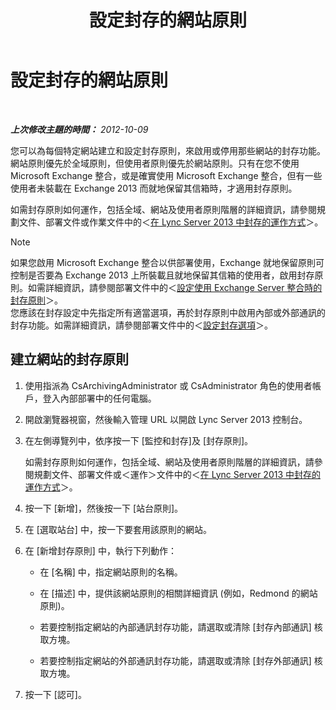 ﻿---
title: 設定封存的網站原則
TOCTitle: 設定封存的網站原則
ms:assetid: dc2ea206-8b9c-44dd-a479-efb217593c89
ms:mtpsurl: https://technet.microsoft.com/zh-tw/library/JJ205325(v=OCS.15)
ms:contentKeyID: 49292528
ms.date: 08/10/2015
mtps_version: v=OCS.15
ms.translationtype: HT
---

# 設定封存的網站原則

 

_**上次修改主題的時間：** 2012-10-09_

您可以為每個特定網站建立和設定封存原則，來啟用或停用那些網站的封存功能。網站原則優先於全域原則，但使用者原則優先於網站原則。只有在您不使用 Microsoft Exchange 整合，或是確實使用 Microsoft Exchange 整合，但有一些使用者未裝載在 Exchange 2013 而就地保留其信箱時，才適用封存原則。

如需封存原則如何運作，包括全域、網站及使用者原則階層的詳細資訊，請參閱規劃文件、部署文件或作業文件中的＜[在 Lync Server 2013 中封存的運作方式](lync-server-2013-how-archiving-works.md)＞。

> [!NOTE]
> 如果您啟用 Microsoft Exchange 整合以供部署使用，Exchange 就地保留原則可控制是否要為 Exchange 2013 上所裝載且就地保留其信箱的使用者，啟用封存原則。如需詳細資訊，請參閱部署文件中的＜<a href="lync-server-2013-setting-up-policies-for-archiving-when-using-exchange-server-integration.md">設定使用 Exchange Server 整合時的封存原則</a>＞。<br />
> 您應該在封存設定中先指定所有適當選項，再於封存原則中啟用內部或外部通訊的封存功能。如需詳細資訊，請參閱部署文件中的＜<a href="lync-server-2013-configuring-archiving-options.md">設定封存選項</a>＞。


## 建立網站的封存原則

1.  使用指派為 CsArchivingAdministrator 或 CsAdministrator 角色的使用者帳戶，登入內部部署中的任何電腦。

2.  開啟瀏覽器視窗，然後輸入管理 URL 以開啟 Lync Server 2013 控制台。

3.  在左側導覽列中，依序按一下 \[監控和封存\]及 \[封存原則\]。
    
    如需封存原則如何運作，包括全域、網站及使用者原則階層的詳細資訊，請參閱規劃文件、部署文件或＜運作＞文件中的＜[在 Lync Server 2013 中封存的運作方式](lync-server-2013-how-archiving-works.md)＞。

4.  按一下 \[新增\]，然後按一下 \[站台原則\]。

5.  在 \[選取站台\] 中，按一下要套用該原則的網站。

6.  在 \[新增封存原則\] 中，執行下列動作：
    
      - 在 \[名稱\] 中，指定網站原則的名稱。
    
      - 在 \[描述\] 中，提供該網站原則的相關詳細資訊 (例如，Redmond 的網站原則)。
    
      - 若要控制指定網站的內部通訊封存功能，請選取或清除 \[封存內部通訊\] 核取方塊。
    
      - 若要控制指定網站的外部通訊封存功能，請選取或清除 \[封存外部通訊\] 核取方塊。

7.  按一下 \[認可\]。


